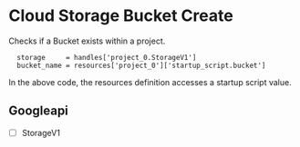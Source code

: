 # Cloud Storage Bucket Create

Checks if a Bucket exists within a project.

```
  storage     = handles['project_0.StorageV1']
  bucket_name = resources['project_0']['startup_script.bucket']
```

In the above code, the resources definition accesses a startup script value.

## Googleapi 

-[ ] StorageV1 

